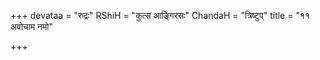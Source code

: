 +++
devataa = "रुद्रः"
RShiH = "कुत्स आङ्गिरसः"
ChandaH = "त्रिष्टुप्"
title = "११ अवोचाम नमो"

+++
